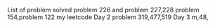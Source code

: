 List of problem solved
problem 226 and problem 227,228
problem 154,problem 122
my leetcode
Day 2
problem 319,477,519
Day 3 m,48,
 
